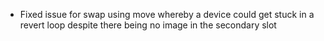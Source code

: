 - Fixed issue for swap using move whereby a device could get
  stuck in a revert loop despite there being no image in the
  secondary slot
